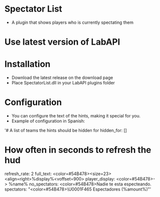 # Spectator List
* A plugin that shows players who is currently spectating them

# Use latest version of LabAPI

# Installation
* Download the latest release on the download page
* Place SpectatorList.dll in your LabAPI plugins folder

# Configuration
* You can configure the text of the hints, making it special for you.
* Example of configuration in Spanish:

'# A list of teams the hints should be hidden for
hidden_for: []
# How often in seconds to refresh the hud
refresh_rate: 2
full_text: <color=#54B478><size=23><align=right>%display%</size><voffset=900> </voffset></align></color>
player_display: <color=#54B478>-> %name%</color>
no_spectators: <color=#54B478>Nadie te esta especteando.</color>
spectators: "<color=#54B478>\U0001F465 Espectadores (%amount%)</color>"'
